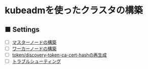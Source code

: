 # kubeadmを使ったクラスタの構築
## ■ Settings
- [ ] [マスターノードの構築](master_node)
- [ ] [ワーカーノードの構築](worker_node)
- [ ] [token/discovery-token-ca-cert-hashの再生成](regenerate_token)
- [ ] [トラブルシューティング](troubleshooting)

